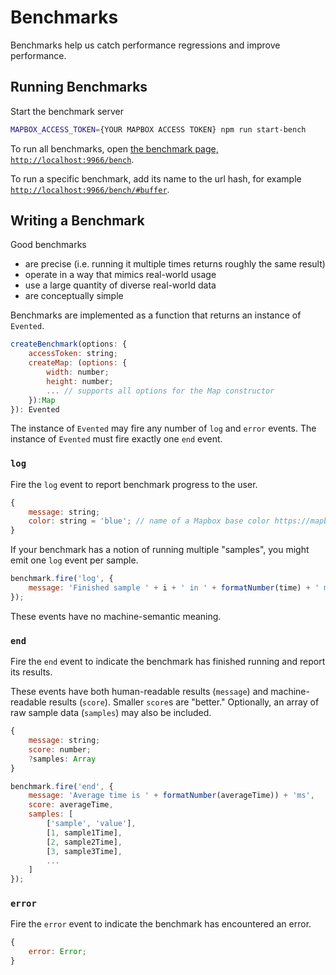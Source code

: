 # Benchmarks

Benchmarks help us catch performance regressions and improve performance.

## Running Benchmarks

Start the benchmark server

```bash
MAPBOX_ACCESS_TOKEN={YOUR MAPBOX ACCESS TOKEN} npm run start-bench
```

To run all benchmarks, open [the benchmark page, `http://localhost:9966/bench`](http://localhost:9966/bench).

To run a specific benchmark, add its name to the url hash, for example [`http://localhost:9966/bench/#buffer`](http://localhost:9966/bench/#buffer).

## Writing a Benchmark

Good benchmarks

 - are precise (i.e. running it multiple times returns roughly the same result)
 - operate in a way that mimics real-world usage
 - use a large quantity of diverse real-world data
 - are conceptually simple

Benchmarks are implemented as a function that returns an instance of `Evented`.

```js
createBenchmark(options: {
    accessToken: string;
    createMap: (options: {
        width: number;
        height: number;
        ... // supports all options for the Map constructor
    }):Map
}): Evented
```

The instance of `Evented` may fire any number of `log` and `error` events. The
instance of `Evented` must fire exactly one `end` event.

### `log`

Fire the `log` event to report benchmark progress to the user.

```js
{
    message: string;
    color: string = 'blue'; // name of a Mapbox base color https://mapbox.com/base/styling/color
}
```

If your benchmark has a notion of running multiple "samples", you might emit
one `log` event per sample.

```js
benchmark.fire('log', {
    message: 'Finished sample ' + i + ' in ' + formatNumber(time) + ' ms'
});
```

These events have no machine-semantic meaning.

### `end`

Fire the `end` event to indicate the benchmark has finished running and report
its results.

These events have both human-readable results (`message`) and machine-readable results (`score`). Smaller `score`s are "better."  Optionally, an array of raw sample data (`samples`) may also be included.

```js
{
    message: string;
    score: number;
    ?samples: Array
}
```

```js
benchmark.fire('end', {
    message: 'Average time is ' + formatNumber(averageTime)) + 'ms',
    score: averageTime,
    samples: [
        ['sample', 'value'],
        [1, sample1Time],
        [2, sample2Time],
        [3, sample3Time],
        ...
    ]
});
```

### `error`

Fire the `error` event to indicate the benchmark has encountered an error.

```js
{
    error: Error;
}
```
